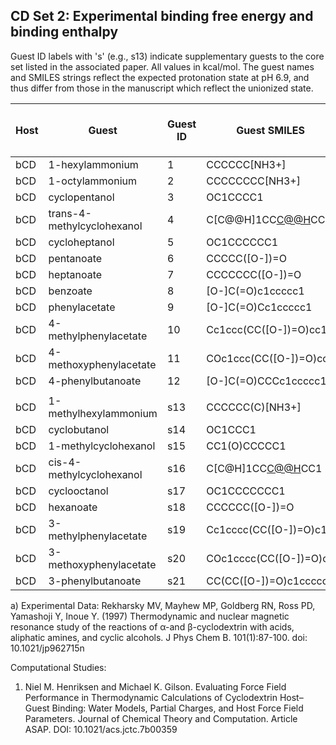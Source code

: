 ## CD Set 2: Experimental binding free energy and binding enthalpy
Guest ID labels with 's' (e.g., s13) indicate supplementary guests to the core set listed in the associated paper. All values in kcal/mol. The guest names and SMILES strings reflect the expected protonation state at pH 6.9, and thus differ from those in the manuscript which reflect the unionized state.

|Host|Guest|Guest ID|Guest SMILES|Exp ΔG [<sup>a</sup>](#Rek97)|Exp ΔG SEM [<sup>a</sup>](#Rek97)|Exp ΔH [<sup>a</sup>](#Rek97)|Exp ΔH SEM [<sup>a</sup>](#Rek97)|Comp. Studies|
|----|--------------------------|--------|-----------------------|------|----------|------|----------|-------------|
|bCD |1-hexylammonium           |1       |CCCCCC[NH3+]           |-2.486|0.084     |  0.60|0.05      | [1](#HenGil)|
|bCD |1-octylammonium           |2       |CCCCCCCC[NH3+]         |-3.585|0.120     | -0.48|0.03      | [1](#HenGil)|
|bCD |cyclopentanol             |3       |OC1CCCC1               |-3.050|0.010     | -1.09|0.01      | [1](#HenGil)|
|bCD |trans-4-methylcyclohexanol|4       |C[C@@H]1CC[C@@H](O)CC1 |-4.541|0.008     | -2.17|0.02      | [1](#HenGil)|
|bCD |cycloheptanol             |5       |OC1CCCCCC1             |-4.560|0.011     | -2.96|0.01      | [1](#HenGil)|
|bCD |pentanoate                |6       |CCCCC([O-])=O          |-1.267|0.323     |  1.89|0.53      | [1](#HenGil)|
|bCD |heptanoate                |7       |CCCCCCC([O-])=O        |-3.394|0.179     |  0.42|0.04      | [1](#HenGil)|
|bCD |benzoate                  |8       |[O-]C(=O)c1ccccc1      |-1.640|0.024     | -2.51|0.08      | [1](#HenGil)|
|bCD |phenylacetate             |9       |[O-]C(=O)Cc1ccccc1     |-1.697|0.048     | -1.79|0.11      | [1](#HenGil)|
|bCD |4-methylphenylacetate     |10      |Cc1ccc(CC([O-])=O)cc1  |-2.192|0.013     | -2.89|0.05      | [1](#HenGil)|
|bCD |4-methoxyphenylacetate    |11      |COc1ccc(CC([O-])=O)cc1 |-2.512|0.007     | -1.96|0.01      | [1](#HenGil)|
|bCD |4-phenylbutanoate         |12      |[O-]C(=O)CCCc1ccccc1   |-3.599|0.018     | -2.82|0.01      | [1](#HenGil)|
||
|bCD |1-methylhexylammonium     |s13     |CCCCCC(C)[NH3+]        |-2.557|0.066     |  0.47|0.03      | [1](#HenGil)|
|bCD |cyclobutanol              |s14     |OC1CCC1                |-1.554|0.167     |  0.88|0.17      | [1](#HenGil)|
|bCD |1-methylcyclohexanol      |s15     |CC1(O)CCCCC1           |-4.175|0.010     | -2.29|0.03      | [1](#HenGil)|
|bCD |cis-4-methylcyclohexanol  |s16     |C[C@H]1CC[C@@H](O)CC1  |-4.319|0.006     | -2.27|0.01      | [1](#HenGil)|
|bCD |cyclooctanol              |s17     |OC1CCCCCCC1            |-4.971|0.036     | -3.92|0.06      | [1](#HenGil)|
|bCD |hexanoate                 |s18     |CCCCCC([O-])=O         |-2.280|0.030     |  1.31|0.04      | [1](#HenGil)|
|bCD |3-methylphenylacetate     |s19     |Cc1cccc(CC([O-])=O)c1  |-1.458|0.036     | -2.75|0.13      | [1](#HenGil)|
|bCD |3-methoxyphenylacetate    |s20     |COc1cccc(CC([O-])=O)c1 |-2.156|0.010     | -2.93|0.03      | [1](#HenGil)|
|bCD |3-phenylbutanoate         |s21     |CC(CC([O-])=O)c1ccccc1 |-3.518|0.007     | -2.25|0.01      | [1](#HenGil)|

a) <a name="Rek97"></a>Experimental Data: Rekharsky MV, Mayhew MP, Goldberg RN, Ross PD, Yamashoji Y, Inoue Y. (1997) Thermodynamic and nuclear magnetic resonance study of the reactions of α-and β-cyclodextrin with acids, aliphatic amines, and cyclic alcohols. J Phys Chem B. 101(1):87-100. doi: 10.1021/jp962715n

Computational Studies:
1. <a name="HenGil"></a>Niel M. Henriksen and Michael K. Gilson. Evaluating Force Field Performance in Thermodynamic Calculations of Cyclodextrin Host–Guest Binding: Water Models, Partial Charges, and Host Force Field Parameters. Journal of Chemical Theory and Computation. Article ASAP. DOI: 10.1021/acs.jctc.7b00359

